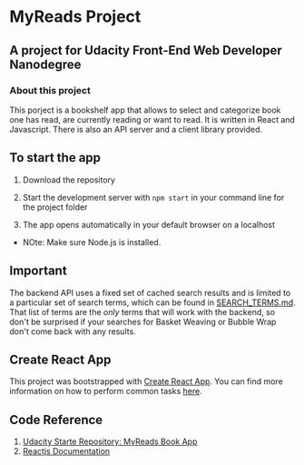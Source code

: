 ﻿# MyReads Project

## A project for Udacity Front-End Web Developer Nanodegree

### About this project
This porject is a bookshelf app that allows to select and categorize book one has read, are currently reading or want to read.
It is written in React and Javascript. There is also an API server and a client library provided.


## To start the app

1) Download the repository

2) Start the development server with `npm start` in your command line for the project folder

3) The app opens automatically in your default browser on a localhost

* NOte: Make sure Node.js is installed.

## Important
The backend API uses a fixed set of cached search results and is limited to a particular set of search terms, which can be found in [SEARCH_TERMS.md](SEARCH_TERMS.md). That list of terms are the _only_ terms that will work with the backend, so don't be surprised if your searches for Basket Weaving or Bubble Wrap don't come back with any results.

## Create React App

This project was bootstrapped with [Create React App](https://github.com/facebookincubator/create-react-app). You can find more information on how to perform common tasks [here](https://github.com/facebookincubator/create-react-app/blob/master/packages/react-scripts/template/README.md).

## Code Reference

1. [Udacity Starte Repository: MyReads Book App](https://github.com/udacity/reactnd-project-myreads-starter)
2. [Reactjs Documentation](https://reactjs.org/docs/hello-world.html)


